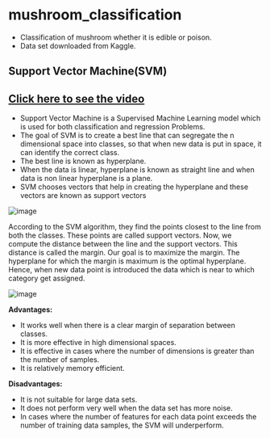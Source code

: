 # mushroom_classification
- Classification of mushroom whether it is edible or poison.
- Data set downloaded from Kaggle.

## Support Vector Machine(SVM)
## [Click here to see the video](https://drive.google.com/file/d/1TCTAAVl_aWhbIo1kLf4rhecix7wCMDwm/view?usp=sharing)
- Support Vector Machine is a Supervised Machine Learning model which is used for both classification and regression 
Problems.
- The goal of SVM is to create a best line that can segregate the n dimensional space into classes, so that when new data 
is put in space, it can identify the correct class.
- The best line is known as hyperplane.
- When the data is linear, hyperplane is known as straight line and when data is non linear hyperplane is a plane.
- SVM chooses vectors that help in creating the hyperplane and these vectors are known as support vectors

![image](https://user-images.githubusercontent.com/79050917/139553664-55408f1a-5243-4eb0-9dbc-7456d6fbaec3.png)

According to the SVM algorithm, they find the points closest to the line from both the classes. These points are called support vectors. Now, we compute the distance between the line and the support vectors. This distance is called the margin. Our goal is to maximize the margin. The hyperplane for which the margin is maximum is the optimal hyperplane.
Hence, when new data point is introduced the data which is near to which category get assigned.

![image](https://user-images.githubusercontent.com/79050917/139553684-d7506b8e-b6a7-48eb-8b5e-8f142d69b810.png)

**Advantages:**
- It  works well when there is a clear margin of separation between classes.
- It  is more effective in high dimensional spaces.
- It  is effective in cases where the number of dimensions is greater than the number of samples.
- It  is relatively memory efficient.

**Disadvantages:**
- It is not suitable for large data sets.
- It does not perform very well when the data set has more noise.
- In cases where the number of features for each data point exceeds the number of training data samples, the SVM will underperform.






